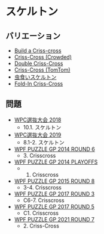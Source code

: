 # スケルトン

## バリエーション
- [Build a Criss-cross](builda-crisscross.md)
- [Criss-Cross (Crowded)](crisscross-crowded.md)
- [Double Criss-Cross](crisscross-double.md)
- [Criss-Cross (TomTom)](crisscross-tomtom.md)
- [虫食いスケルトン](crisscross-unknowns.md)
- [Fold-In Criss-Cross](foldin-crisscross.md)

## 問題
- [WPC選抜大会 2018](../questions/jwpc2018.md)
	- 10.1. スケルトン
- [WPC選抜大会 2019](../questions/jwpc2019.md)
	- 8.1-2. スケルトン
- [WPF PUZZLE GP 2014 ROUND 6](../questions/wpfpgp2014-6.md)
	- 3\. Crisscross
- [WPF PUZZLE GP 2014 PLAYOFFS](../questions/wpfpgp2014-po.md)
	- 1. Crisscross
- [WPF PUZZLE GP 2015 ROUND 8](../questions/wpfpgp2015-8.md)
	- 3-4. Crisscross
- [WPF PUZZLE GP 2017 ROUND 3](../questions/wpfpgp2017-3.md)
	- C6-7. Crisscross
- [WPF PUZZLE GP 2017 ROUND 5](../questions/wpfpgp2017-5.md)
	- C1. Crisscross
- [WPF PUZZLE GP 2021 ROUND 7](../questions/wpfpgp2021-7.md)
	- 2\. Criss-Cross
